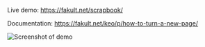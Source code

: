 Live demo: https://fakult.net/scrapbook/

Documentation: https://fakult.net/keo/p/how-to-turn-a-new-page/

![Screenshot of demo](https://github.com/jfakult/Internet_Scrapbook/blob/da728982fe36dc966f1f87fa92df3716729fcd5d/public/images/screenshot.jpg)